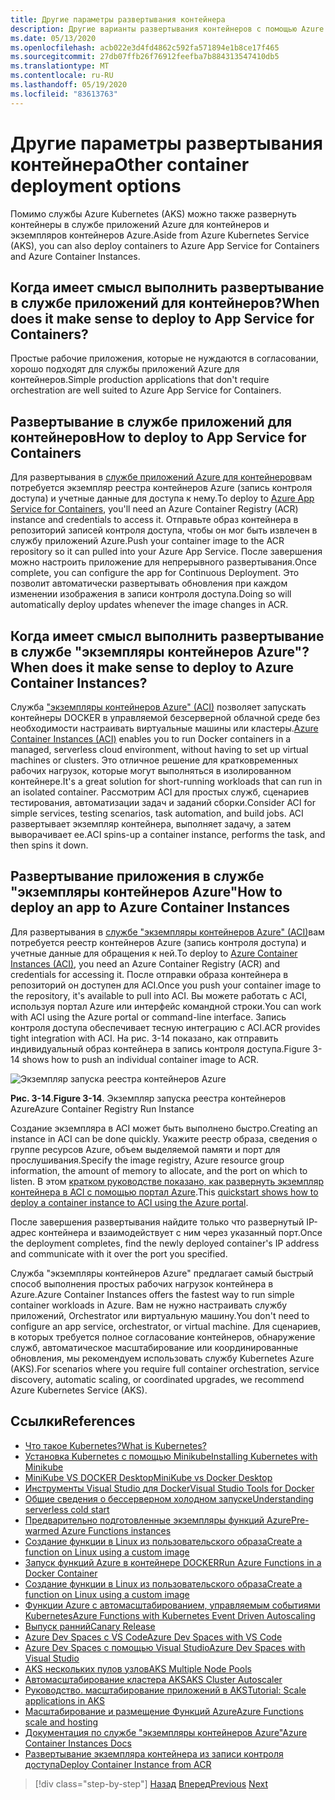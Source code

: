 ```yaml
---
title: Другие параметры развертывания контейнера
description: Другие варианты развертывания контейнеров с помощью Azure
ms.date: 05/13/2020
ms.openlocfilehash: acb022e3d4fd4862c592fa571894e1b8ce17f465
ms.sourcegitcommit: 27db07ffb26f76912feefba7b884313547410db5
ms.translationtype: MT
ms.contentlocale: ru-RU
ms.lasthandoff: 05/19/2020
ms.locfileid: "83613763"
---
```

# <a name="other-container-deployment-options"></a><span data-ttu-id="d363a-103">Другие параметры развертывания контейнера</span><span class="sxs-lookup"><span data-stu-id="d363a-103">Other container deployment options</span></span>

<span data-ttu-id="d363a-104">Помимо службы Azure Kubernetes (AKS) можно также развернуть контейнеры в службе приложений Azure для контейнеров и экземпляров контейнеров Azure.</span><span class="sxs-lookup"><span data-stu-id="d363a-104">Aside from Azure Kubernetes Service (AKS), you can also deploy containers to Azure App Service for Containers and Azure Container Instances.</span></span>

## <a name="when-does-it-make-sense-to-deploy-to-app-service-for-containers"></a><span data-ttu-id="d363a-105">Когда имеет смысл выполнить развертывание в службе приложений для контейнеров?</span><span class="sxs-lookup"><span data-stu-id="d363a-105">When does it make sense to deploy to App Service for Containers?</span></span>

<span data-ttu-id="d363a-106">Простые рабочие приложения, которые не нуждаются в согласовании, хорошо подходят для службы приложений Azure для контейнеров.</span><span class="sxs-lookup"><span data-stu-id="d363a-106">Simple production applications that don't require orchestration are well suited to Azure App Service for Containers.</span></span>

## <a name="how-to-deploy-to-app-service-for-containers"></a><span data-ttu-id="d363a-107">Развертывание в службе приложений для контейнеров</span><span class="sxs-lookup"><span data-stu-id="d363a-107">How to deploy to App Service for Containers</span></span>

<span data-ttu-id="d363a-108">Для развертывания в [службе приложений Azure для контейнеров](https://azure.microsoft.com/services/app-service/containers/)вам потребуется экземпляр реестра контейнеров Azure (запись контроля доступа) и учетные данные для доступа к нему.</span><span class="sxs-lookup"><span data-stu-id="d363a-108">To deploy to [Azure App Service for Containers](https://azure.microsoft.com/services/app-service/containers/), you'll need an Azure Container Registry (ACR) instance and credentials to access it.</span></span> <span data-ttu-id="d363a-109">Отправьте образ контейнера в репозиторий записей контроля доступа, чтобы он мог быть извлечен в службу приложений Azure.</span><span class="sxs-lookup"><span data-stu-id="d363a-109">Push your container image to the ACR repository so it can pulled into your Azure App Service.</span></span> <span data-ttu-id="d363a-110">После завершения можно настроить приложение для непрерывного развертывания.</span><span class="sxs-lookup"><span data-stu-id="d363a-110">Once complete, you can configure the app for Continuous Deployment.</span></span> <span data-ttu-id="d363a-111">Это позволит автоматически развертывать обновления при каждом изменении изображения в записи контроля доступа.</span><span class="sxs-lookup"><span data-stu-id="d363a-111">Doing so will automatically deploy updates whenever the image changes in ACR.</span></span>

## <a name="when-does-it-make-sense-to-deploy-to-azure-container-instances"></a><span data-ttu-id="d363a-112">Когда имеет смысл выполнить развертывание в службе "экземпляры контейнеров Azure"?</span><span class="sxs-lookup"><span data-stu-id="d363a-112">When does it make sense to deploy to Azure Container Instances?</span></span>

<span data-ttu-id="d363a-113">Служба ["экземпляры контейнеров Azure" (ACI)](https://azure.microsoft.com/services/container-instances/) позволяет запускать контейнеры DOCKER в управляемой безсерверной облачной среде без необходимости настраивать виртуальные машины или кластеры.</span><span class="sxs-lookup"><span data-stu-id="d363a-113">[Azure Container Instances (ACI)](https://azure.microsoft.com/services/container-instances/) enables you to run Docker containers in a managed, serverless cloud environment, without having to set up virtual machines or clusters.</span></span> <span data-ttu-id="d363a-114">Это отличное решение для кратковременных рабочих нагрузок, которые могут выполняться в изолированном контейнере.</span><span class="sxs-lookup"><span data-stu-id="d363a-114">It's a great solution for short-running workloads that can run in an isolated container.</span></span> <span data-ttu-id="d363a-115">Рассмотрим ACI для простых служб, сценариев тестирования, автоматизации задач и заданий сборки.</span><span class="sxs-lookup"><span data-stu-id="d363a-115">Consider ACI for simple services, testing scenarios, task automation, and build jobs.</span></span> <span data-ttu-id="d363a-116">ACI развертывает экземпляр контейнера, выполняет задачу, а затем выворачивает ее.</span><span class="sxs-lookup"><span data-stu-id="d363a-116">ACI spins-up a container instance, performs the task, and then spins it down.</span></span>

## <a name="how-to-deploy-an-app-to-azure-container-instances"></a><span data-ttu-id="d363a-117">Развертывание приложения в службе "экземпляры контейнеров Azure"</span><span class="sxs-lookup"><span data-stu-id="d363a-117">How to deploy an app to Azure Container Instances</span></span>

<span data-ttu-id="d363a-118">Для развертывания в [службе "экземпляры контейнеров Azure" (ACI)](https://docs.microsoft.com/azure/container-instances/)вам потребуется реестр контейнеров Azure (запись контроля доступа) и учетные данные для обращения к ней.</span><span class="sxs-lookup"><span data-stu-id="d363a-118">To deploy to [Azure Container Instances (ACI)](https://docs.microsoft.com/azure/container-instances/), you need an Azure Container Registry (ACR) and credentials for accessing it.</span></span> <span data-ttu-id="d363a-119">После отправки образа контейнера в репозиторий он доступен для ACI.</span><span class="sxs-lookup"><span data-stu-id="d363a-119">Once you push your container image to the repository, it's available to pull into ACI.</span></span> <span data-ttu-id="d363a-120">Вы можете работать с ACI, используя портал Azure или интерфейс командной строки.</span><span class="sxs-lookup"><span data-stu-id="d363a-120">You can work with ACI using the Azure portal or command-line interface.</span></span> <span data-ttu-id="d363a-121">Запись контроля доступа обеспечивает тесную интеграцию с ACI.</span><span class="sxs-lookup"><span data-stu-id="d363a-121">ACR provides tight integration with ACI.</span></span> <span data-ttu-id="d363a-122">На рис. 3-14 показано, как отправить индивидуальный образ контейнера в запись контроля доступа.</span><span class="sxs-lookup"><span data-stu-id="d363a-122">Figure 3-14 shows how to push an individual container image to ACR.</span></span>

![Экземпляр запуска реестра контейнеров Azure](./media/acr-runinstance-contextmenu.png)

<span data-ttu-id="d363a-124">**Рис. 3-14**.</span><span class="sxs-lookup"><span data-stu-id="d363a-124">**Figure 3-14**.</span></span> <span data-ttu-id="d363a-125">Экземпляр запуска реестра контейнеров Azure</span><span class="sxs-lookup"><span data-stu-id="d363a-125">Azure Container Registry Run Instance</span></span>

<span data-ttu-id="d363a-126">Создание экземпляра в ACI может быть выполнено быстро.</span><span class="sxs-lookup"><span data-stu-id="d363a-126">Creating an instance in ACI can be done quickly.</span></span> <span data-ttu-id="d363a-127">Укажите реестр образа, сведения о группе ресурсов Azure, объем выделяемой памяти и порт для прослушивания.</span><span class="sxs-lookup"><span data-stu-id="d363a-127">Specify the image registry, Azure resource group information, the amount of memory to allocate, and the port on which to listen.</span></span> <span data-ttu-id="d363a-128">В этом [кратком руководстве показано, как развернуть экземпляр контейнера в ACI с помощью портал Azure](https://docs.microsoft.com/azure/container-instances/container-instances-quickstart-portal).</span><span class="sxs-lookup"><span data-stu-id="d363a-128">This [quickstart shows how to deploy a container instance to ACI using the Azure portal](https://docs.microsoft.com/azure/container-instances/container-instances-quickstart-portal).</span></span>

<span data-ttu-id="d363a-129">После завершения развертывания найдите только что развернутый IP-адрес контейнера и взаимодействует с ним через указанный порт.</span><span class="sxs-lookup"><span data-stu-id="d363a-129">Once the deployment completes, find the newly deployed container's IP address and communicate with it over the port you specified.</span></span>

<span data-ttu-id="d363a-130">Служба "экземпляры контейнеров Azure" предлагает самый быстрый способ выполнения простых рабочих нагрузок контейнера в Azure.</span><span class="sxs-lookup"><span data-stu-id="d363a-130">Azure Container Instances offers the fastest way to run simple container workloads in Azure.</span></span> <span data-ttu-id="d363a-131">Вам не нужно настраивать службу приложений, Orchestrator или виртуальную машину.</span><span class="sxs-lookup"><span data-stu-id="d363a-131">You don't need to configure an app service, orchestrator, or virtual machine.</span></span> <span data-ttu-id="d363a-132">Для сценариев, в которых требуется полное согласование контейнеров, обнаружение служб, автоматическое масштабирование или координированные обновления, мы рекомендуем использовать службу Kubernetes Azure (AKS).</span><span class="sxs-lookup"><span data-stu-id="d363a-132">For scenarios where you require full container orchestration, service discovery, automatic scaling, or coordinated upgrades, we recommend Azure Kubernetes Service (AKS).</span></span>

## <a name="references"></a><span data-ttu-id="d363a-133">Ссылки</span><span class="sxs-lookup"><span data-stu-id="d363a-133">References</span></span>

- [<span data-ttu-id="d363a-134">Что такое Kubernetes?</span><span class="sxs-lookup"><span data-stu-id="d363a-134">What is Kubernetes?</span></span>](https://blog.newrelic.com/engineering/what-is-kubernetes/)
- [<span data-ttu-id="d363a-135">Установка Kubernetes с помощью Minikube</span><span class="sxs-lookup"><span data-stu-id="d363a-135">Installing Kubernetes with Minikube</span></span>](https://kubernetes.io/docs/setup/learning-environment/minikube/)
- [<span data-ttu-id="d363a-136">MiniKube VS DOCKER Desktop</span><span class="sxs-lookup"><span data-stu-id="d363a-136">MiniKube vs Docker Desktop</span></span>](https://medium.com/containers-101/local-kubernetes-for-windows-minikube-vs-docker-desktop-25a1c6d3b766)
- [<span data-ttu-id="d363a-137">Инструменты Visual Studio для Docker</span><span class="sxs-lookup"><span data-stu-id="d363a-137">Visual Studio Tools for Docker</span></span>](https://docs.microsoft.com/dotnet/standard/containerized-lifecycle-architecture/design-develop-containerized-apps/visual-studio-tools-for-docker)
- [<span data-ttu-id="d363a-138">Общие сведения о бессерверном холодном запуске</span><span class="sxs-lookup"><span data-stu-id="d363a-138">Understanding serverless cold start</span></span>](https://azure.microsoft.com/blog/understanding-serverless-cold-start/)
- [<span data-ttu-id="d363a-139">Предварительно подготовленные экземпляры функций Azure</span><span class="sxs-lookup"><span data-stu-id="d363a-139">Pre-warmed Azure Functions instances</span></span>](https://docs.microsoft.com/azure/azure-functions/functions-premium-plan#pre-warmed-instances)
- [<span data-ttu-id="d363a-140">Создание функции в Linux из пользовательского образа</span><span class="sxs-lookup"><span data-stu-id="d363a-140">Create a function on Linux using a custom image</span></span>](https://docs.microsoft.com/azure/azure-functions/functions-create-function-linux-custom-image)
- [<span data-ttu-id="d363a-141">Запуск функций Azure в контейнере DOCKER</span><span class="sxs-lookup"><span data-stu-id="d363a-141">Run Azure Functions in a Docker Container</span></span>](https://markheath.net/post/azure-functions-docker)
- [<span data-ttu-id="d363a-142">Создание функции в Linux из пользовательского образа</span><span class="sxs-lookup"><span data-stu-id="d363a-142">Create a function on Linux using a custom image</span></span>](https://docs.microsoft.com/azure/azure-functions/functions-create-function-linux-custom-image)
- [<span data-ttu-id="d363a-143">Функции Azure с автомасштабированием, управляемым событиями Kubernetes</span><span class="sxs-lookup"><span data-stu-id="d363a-143">Azure Functions with Kubernetes Event Driven Autoscaling</span></span>](https://docs.microsoft.com/azure/azure-functions/functions-kubernetes-keda)
- [<span data-ttu-id="d363a-144">Выпуск ранний</span><span class="sxs-lookup"><span data-stu-id="d363a-144">Canary Release</span></span>](https://martinfowler.com/bliki/CanaryRelease.html)
- [<span data-ttu-id="d363a-145">Azure Dev Spaces с VS Code</span><span class="sxs-lookup"><span data-stu-id="d363a-145">Azure Dev Spaces with VS Code</span></span>](https://docs.microsoft.com/azure/dev-spaces/quickstart-netcore)
- [<span data-ttu-id="d363a-146">Azure Dev Spaces с помощью Visual Studio</span><span class="sxs-lookup"><span data-stu-id="d363a-146">Azure Dev Spaces with Visual Studio</span></span>](https://docs.microsoft.com/azure/dev-spaces/quickstart-netcore-visualstudio)
- [<span data-ttu-id="d363a-147">AKS нескольких пулов узлов</span><span class="sxs-lookup"><span data-stu-id="d363a-147">AKS Multiple Node Pools</span></span>](https://docs.microsoft.com/azure/aks/use-multiple-node-pools)
- [<span data-ttu-id="d363a-148">Автомасштабирование кластера AKS</span><span class="sxs-lookup"><span data-stu-id="d363a-148">AKS Cluster Autoscaler</span></span>](https://docs.microsoft.com/azure/aks/cluster-autoscaler)
- [<span data-ttu-id="d363a-149">Руководство. масштабирование приложений в AKS</span><span class="sxs-lookup"><span data-stu-id="d363a-149">Tutorial: Scale applications in AKS</span></span>](https://docs.microsoft.com/azure/aks/tutorial-kubernetes-scale)
- [<span data-ttu-id="d363a-150">Масштабирование и размещение Функций Azure</span><span class="sxs-lookup"><span data-stu-id="d363a-150">Azure Functions scale and hosting</span></span>](https://docs.microsoft.com/azure/azure-functions/functions-scale)
- [<span data-ttu-id="d363a-151">Документация по службе "экземпляры контейнеров Azure"</span><span class="sxs-lookup"><span data-stu-id="d363a-151">Azure Container Instances Docs</span></span>](https://docs.microsoft.com/azure/container-instances/)
- [<span data-ttu-id="d363a-152">Развертывание экземпляра контейнера из записи контроля доступа</span><span class="sxs-lookup"><span data-stu-id="d363a-152">Deploy Container Instance from ACR</span></span>](https://docs.microsoft.com/azure/container-instances/container-instances-using-azure-container-registry#deploy-with-azure-portal)

>[!div class="step-by-step"]
><span data-ttu-id="d363a-153">[Назад](scale-containers-serverless.md)
>[Вперед](communication-patterns.md)</span><span class="sxs-lookup"><span data-stu-id="d363a-153">[Previous](scale-containers-serverless.md)
[Next](communication-patterns.md)</span></span>
